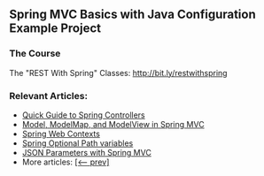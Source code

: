 ## Spring MVC Basics with Java Configuration Example Project

### The Course
The "REST With Spring" Classes: http://bit.ly/restwithspring

### Relevant Articles: 
- [Quick Guide to Spring Controllers](https://www.baeldung.com/spring-controllers)
- [Model, ModelMap, and ModelView in Spring MVC](https://www.baeldung.com/spring-mvc-model-model-map-model-view)
- [Spring Web Contexts](https://www.baeldung.com/spring-web-contexts)
- [Spring Optional Path variables](https://www.baeldung.com/spring-optional-path-variables)
- [JSON Parameters with Spring MVC](https://www.baeldung.com/spring-mvc-send-json-parameters)
- More articles: [[<-- prev]](/spring-mvc-basics-3)
